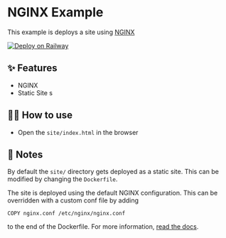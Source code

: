 # NGINX Example

This example is deploys a site using [NGINX](https://www.nginx.com/)

[![Deploy on Railway](https://railway.app/button.svg)](https://railway.app/new/template/o3MbZe)


## ✨ Features

- NGINX
- Static Site
s
## 💁‍♀️ How to use

- Open the `site/index.html` in the browser

## 📝 Notes

By default the `site/` directory gets deployed as a static site. This can be modified by changing the `Dockerfile`.

The site is deployed using the default NGINX configuration. This can be overridden with a custom conf file by adding

```
COPY nginx.conf /etc/nginx/nginx.conf
```

to the end of the Dockerfile. For more information, [read the docs](https://hub.docker.com/_/nginx).
